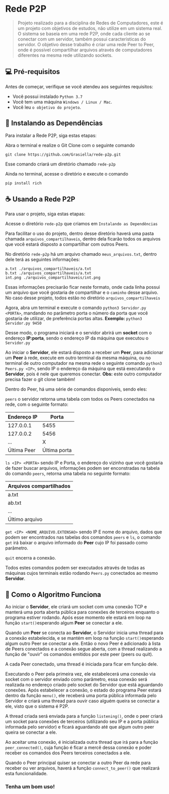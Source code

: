 # Rede P2P

> Projeto realizado para a disciplina de Redes de Computadores, este é um projeto com objetivos de estudos, não utilize em um sistema real.
O sistema se baseia em uma rede P2P, onde cada cliente ao se conectar com um servidor, também possui caracteristicas do servidor. O objetivo desse trabalho é criar uma rede Peer to Peer, onde é possível compartilhar arquivos através de computadores diferentes na mesma rede utilizando sockets.

## 💻 Pré-requisitos

Antes de começar, verifique se você atendeu aos seguintes requisitos:
<!---Estes são apenas requisitos de exemplo. Adicionar, duplicar ou remover conforme necessário--->
* Você possui instalado `Python 3.7`
* Você tem uma máquina `Windows / Linux / Mac`.
* Você leu `o objetivo do projeto`.

## 🚀 Instalando as Dependências

Para instalar a Rede P2P, siga estas etapas:

Abra o terminal e realize o Git Clone com o seguinte comando
```
git clone https://github.com/Grasiella/rede-p2p.git
```
Esse comando criará um diretório chamado `rede-p2p`

Ainda no terminal, acesse o diretório e execute o comando
```
pip install rich
```

## ☕ Usando a Rede P2P

Para usar o projeto, siga estas etapas:

Acesse o diretório `rede-p2p` que criamos em `Instalando as Dependências`

Para facilitar o uso do projeto, dentro desse diretório haverá uma pasta chamada `arquivos_compartilhaveis`,
dentro dela ficarão todos os arquivos que você estará disposto a compartilhar com outros Peers.

No diretório `rede-p2p` há um arquivo chamado `meus_arquivos.txt`, dentro dele terá as seguintes informações:

```
a.txt ./arquivos_compartilhaveis/a.txt
b.txt ./arquivos_compartilhaveis/a.txt
int.png ./arquivos_compartilhaveis/int.png
```

Essas informações precisarão ficar neste formato, onde cada linha possui um arquivo que você gostaria de compartilhar e o `caminho` desse arquivo. No caso desse projeto, todos estão no diretório `arquivos_compartilhaveis`


Agora, abra um terminal e execute o comando `python3 Servidor.py <PORTA>`, mandando no parâmetro porta o número da porta que você gostaria de utilizar, de preferência portas altas. **Exemplo:** `python3 Servidor.py 9450`

Desse modo, o programa iniciará e o servidor abrirá um **socket** com o endereço **IP:porta**, sendo o endereço IP da máquina que executou o `Servidor.py`

Ao iniciar o **Servidor**, ele estará disposto a receber um **Peer**, para adicionar um **Peer** à rede, execute em outro terminal da mesma máquina, ou no terminal de outro computador na mesma rede o seguinte comando `python3 Peers.py <IP>`, sendo IP o endereço da máquina que está executando o **Servidor**, pois é nele que queremos conectar. **Obs:** este outro computador precisa fazer o git clone também!

Dentro do Peer, há uma série de comandos disponíveis, sendo eles:

`peers` o servidor retorna uma tabela com todos os Peers conectados na rede, com o seguinte formato:

| Endereço IP         |     Porta     |
| ------------------- |  ------------ |
|  127.0.0.1          |     5455      |
|  127.0.0.2          |     5456      |
|    ...              |      X        |
|   Última Peer       |  Última porta |



`ls <IP> <PORTA>` sendo IP e Porta, o endereço do vizinho que você gostaria de fazer buscar arquivos, informações podem ser enconstradas na tabela do comando `peers`, retorna uma tabela no seguinte formato:

| Arquivos compartilhados |
| -------------------     |
|  a.txt                  | 
|  ab.txt                 | 
|    ...                  | 
|   Último arquivo        | 


`get <IP> <NOME_ARQUIVO.EXTENSAO>` sendo IP E nome do arquivo, dados que podem ser encontrados nas tabelas dos comandos `peers` e `ls`, o comando `get` irá baixar o arquivo informado do **Peer** cujo IP foi passado como parâmetro.

`quit` encerra a conexão.

Todos estes comandos podem ser executados através de todas as máquinas cujos terminais estão rodando `Peers.py` conectados ao mesmo **Servidor**.



## 📖 Como o Algoritmo Funciona

Ao iniciar o **Servidor**, ele criará um socket com uma conexão TCP e manterá uma porta aberta pública para conexões de terceiros enquanto o programa estiver rodando. Após esse momento ele estará em loop na função `start()`esperando algum **Peer** se conectar a ele.

Quando um **Peer** se conecta ao **Servidor**, o Servidor inicia uma thread para a conexão estabelecida, e se mantém em loop na função `start()`esperando algum outro Peer se conectar a ele. Então o novo Peer é adicionado à lista de Peers conectados e a conexão segue aberta, com a thread realizando a função de "ouvir" os comandos emitidos por este peer (peers ou quit).

A cada Peer conectado, uma thread é iniciada para ficar em função dele.

Executando o Peer pela primeira vez, ele estabelecerá uma conexão via socket com o servidor enviado como parâmetro, essa conexão será realizada no endereço criado pelo socket do Servidor que está aguardando conexões. Após estabelecer a conexão, o estado do programa Peer estará dentro da função `menu()`, ele receberá uma porta pública informada pelo Servidor e criará uma thread para ouvir caso alguém queira se conectar a ele, visto que o sistema é P2P.

A thread criada será enviada para a função `listening()`, onde o peer criará um socket para conexões de terceiros (utilizando seu IP e a porta pública informada pelo servidor) e ficará aguardando até que algum outro peer queira se conectar a ele.

Ao aceitar uma conexão, é inicializada outra thread que irá para a função `peer_connected()`, cuja função é ficar a mercê dessa conexão e poder receber os comandos dos Peers terceiros conectados a ele.

Quando o Peer principal quiser se conectar a outro Peer da rede para receber ou ver arquivos, haverá a função `connect_to_peer()` que realizará esta funcionalidade.

<h3>Tenha um bom uso!<h3>

